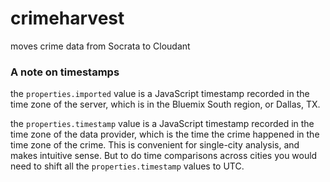 # crimeharvest
moves crime data from Socrata to Cloudant

### A note on timestamps

the `properties.imported` value is a JavaScript timestamp recorded in the time zone of the server, which is in the Bluemix South region, or Dallas, TX.

the `properties.timestamp` value is a JavaScript timestamp recorded in the time zone of the data provider, which is the time the crime happened in the time zone of the crime. This is convenient for single-city analysis, and makes intuitive sense. But to do time comparisons across cities you would need to shift all the `properties.timestamp` values to UTC.  

